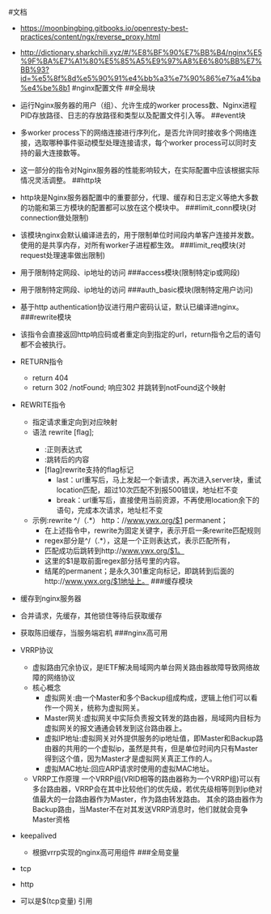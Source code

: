 #文档
* https://moonbingbing.gitbooks.io/openresty-best-practices/content/ngx/reverse_proxy.html
* http://dictionary.sharkchili.xyz/#/%E8%BF%90%E7%BB%B4/nginx%E5%9F%BA%E7%A1%80%E5%85%A5%E9%97%A8%E6%80%BB%E7%BB%93?id=%e5%8f%8d%e5%90%91%e4%bb%a3%e7%90%86%e7%a4%ba%e4%be%8b1
#nginx配置文件
##全局块
* 运行Nginx服务器的用户（组）、允许生成的worker process数、Nginx进程PID存放路径、日志的存放路径和类型以及配置文件引入等。
##event块
* 多worker process下的网络连接进行序列化，是否允许同时接收多个网络连接，选取哪种事件驱动模型处理连接请求，每个worker process可以同时支持的最大连接数等。
  
* 这一部分的指令对Nginx服务器的性能影响较大，在实际配置中应该根据实际情况灵活调整。
##http块
* http块是Nginx服务器配置中的重要部分，代理、缓存和日志定义等绝大多数的功能和第三方模块的配置都可以放在这个模块中。
###limit_conn模块(对connection做处限制)
* 该模块nginx会默认编译进去的，用于限制单位时间段内单客户连接并发数。使用的是共享内存，对所有worker子进程都生效。
###limit_req模块(对request处理速率做出限制)
* 用于限制特定网段、ip地址的访问
###access模块(限制特定ip或网段)
* 用于限制特定网段、ip地址的访问
###auth_basic模块(限制特定用户访问)
* 基于http authentication协议进行用户密码认证，默认已编译进nginx。
###rewrite模块
* 该指令会直接返回http响应码或者重定向到指定的url，return指令之后的语句都不会被执行。
* RETURN指令
    * return 404
    * return 302 /notFound; 响应302 并跳转到notFound这个映射
* REWRITE指令
    * 指定请求重定向到对应映射   
    * 语法 rewrite <regex> <replacement> [flag];
        * <regex>:正则表达式        
        * <replacement>:跳转后的内容     
        * [flag]rewrite支持的flag标记
            * last：url重写后，马上发起一个新请求，再次进入server块，重试location匹配，超过10次匹配不到报500错误，地址栏不变
            * break：url重写后，直接使用当前资源，不再使用location余下的语句，完成本次请求，地址栏不变 
    * 示例:rewrite ^/（.*） http：//www.ywx.org/$1 permanent；
        * 在上述指令中，rewrite为固定关键字，表示开启一条rewrite匹配规则
        * regex部分是^/（.*），这是一个正则表达式，表示匹配所有，
        * 匹配成功后跳转到http://www.ywx.org/$1。
        * 这里的$1是取前面regex部分括号里的内容。
        * 结尾的permanent；是永久301重定向标记，即跳转到后面的http://www.ywx.org/$1地址上。
###缓存模块
* 缓存到nginx服务器
* 合并请求，先缓存，其他锁住等待后获取缓存
* 获取陈旧缓存，当服务端宕机
###nginx高可用
* VRRP协议
   * 虚拟路由冗余协议，是IETF解决局域网内单台网关路由器故障导致网络故障的网络协议
    * 核心概念
        * 虚拟网关:由一个Master和多个Backup组成构成，逻辑上他们可以看作一个网关，统称为虚拟网关。
        * Master网关:虚拟网关中实际负责报文转发的路由器，局域网内目标为虚拟网关的报文通通会转发到这台路由器上。
        * 虚拟IP地址:虚拟网关对外提供服务的ip地址值，即Master和Backup路由器的共用的一个虚拟ip，虽然是共有，但是单位时间内只有Master得到这个值，因为Master才是虚拟网关真正工作的人。
        * 虚拟MAC地址:回应ARP请求时使用的虚拟MAC地址。
    * VRRP工作原理
        一个VRRP组(VRID相等的路由器称为一个VRRP组)可以有多台路由器，VRRP会在其中比较他们的优先级，若优先级相等则到ip绝对值最大的一台路由器作为Master，作为路由转发路由。 其余的路由器作为Backup路由，当Master不在对其发送VRRP消息时，他们就就会竞争Master资格 
* keepalived
    * 根据vrrp实现的nginx高可用组件
###全局变量
* tcp
* http
* 可以是$(tcp变量) 引用       
